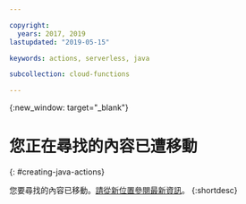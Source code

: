 ```yaml
---

copyright:
  years: 2017, 2019
lastupdated: "2019-05-15"

keywords: actions, serverless, java

subcollection: cloud-functions

---
```


{:new_window: target="_blank"}
# 您正在尋找的內容已遭移動
{: #creating-java-actions}

您要尋找的內容已移動。[請從新位置參閱最新資訊](/docs/openwhisk?topic=cloud-functions-prep#prep_java)。
{:shortdesc}
